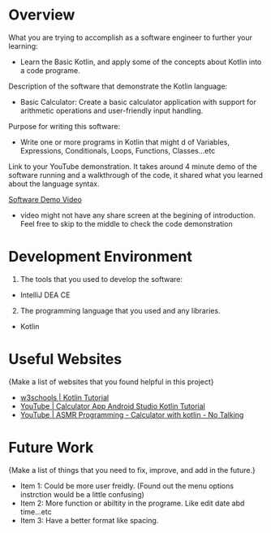 # Overview

What you are trying to accomplish as a software engineer to further your learning:
- Learn the Basic Kotlin, and apply some of the concepts about Kotlin into a code programe.

Description of the software that demonstrate the Kotlin language:
- Basic Calculator: Create a basic calculator application with support for arithmetic operations and user-friendly input handling.

Purpose for writing this software:
- Write one or more programs in Kotlin that might d of Variables, Expressions, Conditionals, Loops, Functions, Classes...etc

Link to your YouTube demonstration. It takes around 4 minute demo of the software running and a walkthrough of the code, it shared what you learned about the language syntax.

[Software Demo Video](https://www.youtube.com/watch?v=spYsnrTzyL4)
- video might not have any share screen at the begining of introduction. Feel free to skip to the middle to check the code demonstration

# Development Environment

1. The tools that you used to develop the software:
- IntelliJ DEA CE

2. The programming language that you used and any libraries.
- Kotlin

# Useful Websites

{Make a list of websites that you found helpful in this project}

- [w3schools | Kotlin Tutorial](https://www.w3schools.com/KOTLIN/index.php)
- [YouTube | Calculator App Android Studio Kotlin Tutorial](https://www.youtube.com/watch?v=2hSHgungOKI)
- [YouTube | ASMR Programming - Calculator with kotlin - No Talking](https://www.youtube.com/watch?v=zl2QsDfiWjk)

# Future Work

{Make a list of things that you need to fix, improve, and add in the future.}

- Item 1: Could be more user freidly. (Found out the menu options instrction would be a little confusing)
- Item 2: More function or abiltity in the programe. Like edit date abd time...etc
- Item 3: Have a better format like spacing.